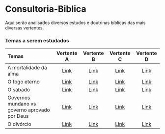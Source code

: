 # **Consultoria-Biblica**
Aqui serão analisados diversos estudos e doutrinas bíblicas das mais diversas vertentes.

### **Temas a serem estudados**

| Temas                  | Vertente A | Vertente B | Vertente C | Vertente D |
| :---                   |  :----:    |  :---:     |  :---:     |  :---:     |
| A mortalidade da alma  | [Link]()   | [Link]()   | [Link]()   | [Link]()   |
| O fogo eterno          | [Link]()   | [Link]()   | [Link]()   | [Link]()   |
| O sábado               | [Link]()   | [Link]()   | [Link]()   | [Link]()   |
| Governos mundano vs governo aprovado por Deus   | [Link]()   | [Link]()   | [Link]()   | [Link]()   |
| O divórcio             | [Link]()   | [Link]()   | [Link]()   | [Link]()   |
